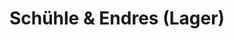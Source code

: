 ---
title: "Schühle & Endres (Lager)"
url: /bad-mergentheim/schuehle-und-endres-lager/
shop: Sanitätshaus
---